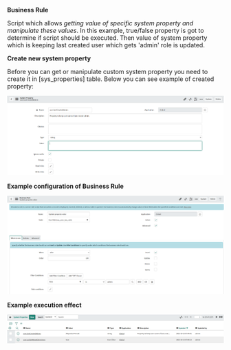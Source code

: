 **Business Rule**

Script which allows *getting value of specific system property and manipulate these values*. In this example, true/false property is got to determine if script should be executed. Then value of system property which is keeping last created user which gets 'admin' role is updated.

**Create new system property**

Before you can get or manipulate custom system property you need to create it in [sys_properties] table. Below you can see example of created property:

![Creating System Property](ScreenShot_0.PNG)

**Example configuration of Business Rule**

![Configuration](ScreenShot_1.PNG)

**Example execution effect**


![Execution effect](ScreenShot_2.PNG)
